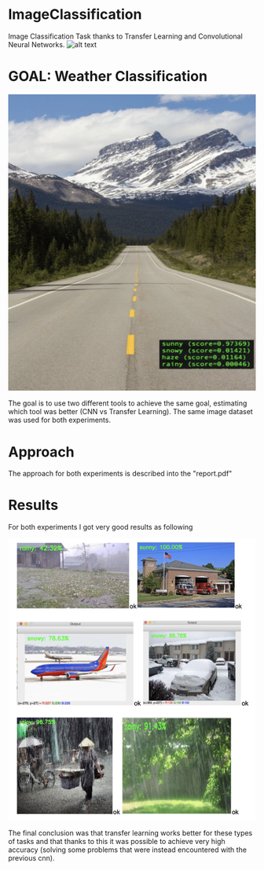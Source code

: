# ImageClassification
Image Classification Task thanks to Transfer Learning and Convolutional Neural Networks.
![alt text](https://miro.medium.com/max/2048/1*1YGLNeWWyEsA9NpNK6Y0UA.jpeg)


# GOAL: Weather Classification


![](a.jpg)


The goal is to use two different tools to achieve the same goal, estimating which tool was better (CNN vs Transfer Learning). The same image dataset was used for both experiments.

# Approach
The approach for both experiments is described into the "report.pdf"

# Results
For both experiments I got very good results as following


![](b.jpg)


The final conclusion was that transfer learning works better for these types of tasks and that thanks to this it was possible to achieve very high accuracy (solving some problems that were instead encountered with the previous cnn).


